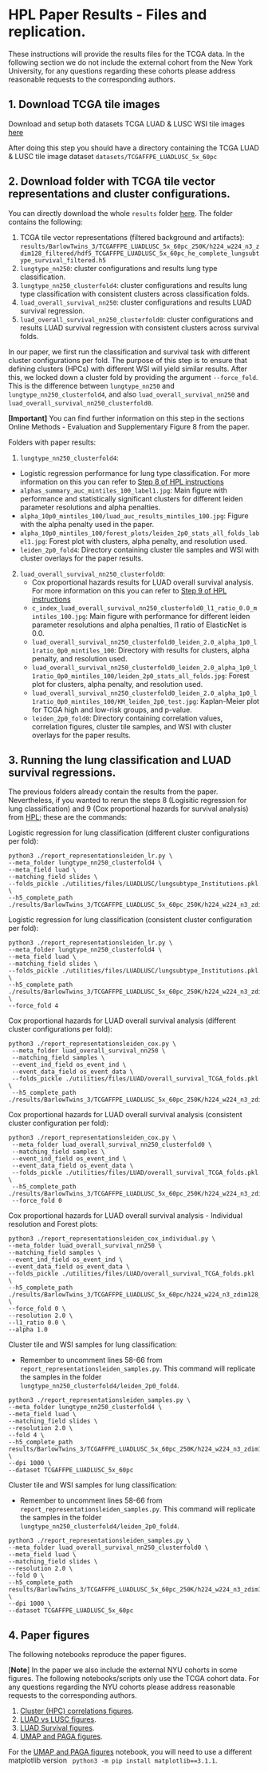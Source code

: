 # HPL Paper Results - Files and replication.
These instructions will provide the results files for the TCGA data. In the following section we do not include the external cohort from the New York University, for any questions regarding these cohorts please address reasonable requests to the corresponding authors.

## 1. Download TCGA tile images
Download and setup both datasets TCGA LUAD & LUSC WSI tile images [here](./README.md#TCGA-HPL-files)

After doing this step you should have a directory containing the TCGA LUAD & LUSC tile image dataset `datasets/TCGAFFPE_LUADLUSC_5x_60pc`

## 2. Download folder with TCGA tile vector representations and cluster configurations. 
You can directly download the whole `results` folder [here](https://drive.google.com/drive/folders/10Mbo17Nj1jNxK62ZS7HHzgTA_GMzzpBj?usp=sharing). The folder contains the following:
1. TCGA tile vector representations (filtered background and artifacts): `results/BarlowTwins_3/TCGAFFPE_LUADLUSC_5x_60pc_250K/h224_w224_n3_zdim128_filtered/hdf5_TCGAFFPE_LUADLUSC_5x_60pc_he_complete_lungsubtype_survival_filtered.h5`
2. `lungtype_nn250`: cluster configurations and results lung type classification. 
3. `lungtype_nn250_clusterfold4`: cluster configurations and results lung type classification with consistent clusters across classification folds.
4. `luad_overall_survival_nn250`: cluster configurations and results LUAD survival regression.
5. `luad_overall_survival_nn250_clusterfold0`: cluster configurations and results LUAD survival regression with consistent clusters across survival folds.

In our paper, we first run the classification and survival task with different cluster configurations per fold. The purpose of this step is to ensure that defining clusters (HPCs) with different WSI will yield similar results. After this, we locked down a cluster fold by providing the argument `--force_fold`.
This is the difference between `lungtype_nn250` and `lungtype_nn250_clusterfold4`, and also `luad_overall_survival_nn250` and `luad_overall_survival_nn250_clusterfold0`. 

**[Important]** You can find further information on this step in the sections Online Methods - Evaluation and Supplementary Figure 8 from the paper.

Folders with paper results:
1. `lungtype_nn250_clusterfold4`: 
  - Logistic regression performance for lung type classification. For more information on this you can refer to [Step 8 of HPL instructions](./README_HPL.md)
  - `alphas_summary_auc_mintiles_100_label1.jpg`: Main figure with performance and statistically significant clusters for different leiden parameter resolutions and alpha penalties.
  - `alpha_10p0_mintiles_100/luad_auc_results_mintiles_100.jpg`: Figure with the alpha penalty used in the paper.
  - `alpha_10p0_mintiles_100/forest_plots/leiden_2p0_stats_all_folds_label1.jpg`: Forest plot with clusters, alpha penalty, and resolution used.
  - `leiden_2p0_fold4`: Directory containing cluster tile samples and WSI with cluster overlays for the paper results.

2. `luad_overall_survival_nn250_clusterfold0`:
   - Cox proportional hazards results for LUAD overall survival analysis. For more information on this you can refer to [Step 9 of HPL instructions](./README_HPL.md)
   - `c_index_luad_overall_survival_nn250_clusterfold0_l1_ratio_0.0_mintiles_100.jpg`: Main figure with performance for different leiden parameter resolutions and alpha penalties, l1 ratio of ElasticNet is 0.0.
   - `luad_overall_survival_nn250_clusterfold0_leiden_2.0_alpha_1p0_l1ratio_0p0_mintiles_100`: Directory with results for clusters, alpha penalty, and resolution used.
   - `luad_overall_survival_nn250_clusterfold0_leiden_2.0_alpha_1p0_l1ratio_0p0_mintiles_100/leiden_2p0_stats_all_folds.jpg`: Forest plot for clusters, alpha penalty, and resolution used.
   - `luad_overall_survival_nn250_clusterfold0_leiden_2.0_alpha_1p0_l1ratio_0p0_mintiles_100/KM_leiden_2p0_test.jpg`: Kaplan-Meier plot for TCGA high and low-risk groups, and p-value.
   - `leiden_2p0_fold0`: Directory containing correlation values, correlation figures, cluster tile samples, and WSI with cluster overlays for the paper results.

## 3. Running the lung classification and LUAD survival regressions.
The previous folders already contain the results from the paper. Nevertheless, if you wanted to rerun the steps 8 (Logisitic regression for lung classification) and 9 (Cox proportional hazards for survival analysis) from [HPL](./README_HPL.md); these are the commands:

Logistic regression for lung classification (different cluster configurations per fold):
```
python3 ./report_representationsleiden_lr.py \
--meta_folder lungtype_nn250_clusterfold4 \
--meta_field luad \
--matching_field slides \
--folds_pickle ./utilities/files/LUADLUSC/lungsubtype_Institutions.pkl \
--h5_complete_path ./results/BarlowTwins_3/TCGAFFPE_LUADLUSC_5x_60pc_250K/h224_w224_n3_zdim128_filtered/hdf5_TCGAFFPE_LUADLUSC_5x_60pc_he_complete_lungsubtype_survival_filtered.h5 
```

Logistic regression for lung classification (consistent cluster configuration per fold):
```
python3 ./report_representationsleiden_lr.py \
--meta_folder lungtype_nn250_clusterfold4 \
--meta_field luad \
--matching_field slides \
--folds_pickle ./utilities/files/LUADLUSC/lungsubtype_Institutions.pkl \
--h5_complete_path ./results/BarlowTwins_3/TCGAFFPE_LUADLUSC_5x_60pc_250K/h224_w224_n3_zdim128_filtered/hdf5_TCGAFFPE_LUADLUSC_5x_60pc_he_complete_lungsubtype_survival_filtered.h5 \
--force_fold 4
```

Cox proportional hazards for LUAD overall survival analysis (different cluster configurations per fold):
```
python3 ./report_representationsleiden_cox.py \
 --meta_folder luad_overall_survival_nn250 \
 --matching_field samples \
 --event_ind_field os_event_ind \
 --event_data_field os_event_data \
 --folds_pickle ./utilities/files/LUAD/overall_survival_TCGA_folds.pkl \
 --h5_complete_path ./results/BarlowTwins_3/TCGAFFPE_LUADLUSC_5x_60pc_250K/h224_w224_n3_zdim128_filtered/hdf5_TCGAFFPE_LUADLUSC_5x_60pc_he_complete_lungsubtype_survival_filtered.h5```
```

Cox proportional hazards for LUAD overall survival analysis (consistent cluster configuration per fold):
```
python3 ./report_representationsleiden_cox.py \
 --meta_folder luad_overall_survival_nn250_clusterfold0 \
 --matching_field samples \
 --event_ind_field os_event_ind \
 --event_data_field os_event_data \
 --folds_pickle ./utilities/files/LUAD/overall_survival_TCGA_folds.pkl \
 --h5_complete_path ./results/BarlowTwins_3/TCGAFFPE_LUADLUSC_5x_60pc_250K/h224_w224_n3_zdim128_filtered/hdf5_TCGAFFPE_LUADLUSC_5x_60pc_he_complete_lungsubtype_survival_filtered.h5
 --force_fold 0
```

Cox proportional hazards for LUAD overall survival analysis - Individual resolution and Forest plots:
```
python3 ./report_representationsleiden_cox_individual.py \
--meta_folder luad_overall_survival_nn250 \
--matching_field samples \
--event_ind_field os_event_ind \
--event_data_field os_event_data \
--folds_pickle ./utilities/files/LUAD/overall_survival_TCGA_folds.pkl \
--h5_complete_path ./results/BarlowTwins_3/TCGAFFPE_LUADLUSC_5x_60pc/h224_w224_n3_zdim128_filtered/hdf5_TCGAFFPE_LUADLUSC_5x_60pc_he_complete_lungsubtype_survival_filtered.h5 \
--force_fold 0 \ 
--resolution 2.0 \
--l1_ratio 0.0 \
--alpha 1.0 
```

Cluster tile and WSI samples for lung classification:
- Remember to uncomment lines 58-66 from `report_representationsleiden_samples.py`. This command will replicate the samples in the folder `lungtype_nn250_clusterfold4/leiden_2p0_fold4`.
```
python3 ./report_representationsleiden_samples.py \
--meta_folder lungtype_nn250_clusterfold4 \
--meta_field luad \
--matching_field slides \
--resolution 2.0 \
--fold 4 \
--h5_complete_path results/BarlowTwins_3/TCGAFFPE_LUADLUSC_5x_60pc_250K/h224_w224_n3_zdim128_filtered/hdf5_TCGAFFPE_LUADLUSC_5x_60pc_he_complete_lungsubtype_survival_filtered.h5 \
--dpi 1000 \
--dataset TCGAFFPE_LUADLUSC_5x_60pc
```

Cluster tile and WSI samples for lung classification:
- Remember to uncomment lines 58-66 from `report_representationsleiden_samples.py`. This command will replicate the samples in the folder `lungtype_nn250_clusterfold4/leiden_2p0_fold4`.
```
python3 ./report_representationsleiden_samples.py \
--meta_folder luad_overall_survival_nn250_clusterfold0 \
--meta_field luad \
--matching_field slides \
--resolution 2.0 \
--fold 0 \
--h5_complete_path results/BarlowTwins_3/TCGAFFPE_LUADLUSC_5x_60pc_250K/h224_w224_n3_zdim128_filtered/hdf5_TCGAFFPE_LUADLUSC_5x_60pc_he_complete_lungsubtype_survival_filtered.h5 \
--dpi 1000 \
--dataset TCGAFFPE_LUADLUSC_5x_60pc
```

## 4. Paper figures 
The following notebooks reproduce the paper figures. 

[**Note**] In the paper we also include the external NYU cohorts in some figures. The following notebooks/scripts only use the TCGA cohort data.
For any questions regarding the NYU cohorts please address reasonable requests to the corresponding authors.

1. [Cluster (HPC) correlations figures](https://github.com/AdalbertoCq/Histomorphological-Phenotype-Learning/blob/master/utilities/visualizations/cluster_correlations.ipynb).
2. [LUAD vs LUSC figures](https://github.com/AdalbertoCq/Histomorphological-Phenotype-Learning/blob/master/utilities/visualizations/paper_figures/visualizations.ipynb).
3. [LUAD Survival figures](https://github.com/AdalbertoCq/Histomorphological-Phenotype-Learning/blob/master/utilities/visualizations/paper_figures/visualizations_survival.ipynb).
4. [UMAP and PAGA figures](https://github.com/AdalbertoCq/Histomorphological-Phenotype-Learning/blob/master/utilities/visualizations/visualizations_UMAP_PAGA.ipynb).

For the [UMAP and PAGA figures](https://github.com/AdalbertoCq/Histomorphological-Phenotype-Learning/blob/master/utilities/visualizations/visualizations_UMAP_PAGA.ipynb) notebook, you will need to use a different 
matplotlib version ` python3 -m pip install matplotlib==3.1.1`.